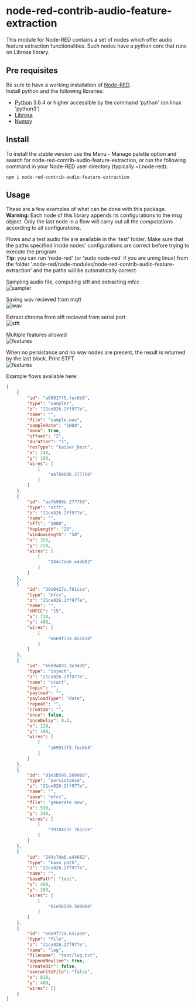 # node-red-contrib-audio-feature-extraction
This module for Node-RED contains a set of nodes which offer audio feature extraction functionalities.
Such nodes have a python core that runs on Librosa library.

## Pre requisites
Be sure to have a working installation of [Node-RED](https://nodered.org/ "Node-RED").  
Install python and the following libraries:
* [Python](https://www.python.org/ "Python") 3.6.4 or higher accessible by the command 'python' (on linux 'python3')
* [Librosa](https://librosa.github.io/librosa/ "Librosa")
* [Numpy](http://www.numpy.org/ "Numpy")

## Install
To install the stable version use the Menu - Manage palette option and search for node-red-contrib-audio-feature-extraction, or run the following command in your Node-RED user directory (typically ~/.node-red):

    npm i node-red-contrib-audio-feature-extraction

## Usage
These are a few examples of what can be done with this package.  
**Warning:** Each node of this library appends its configurations to the msg object. Only the last node in a flow will carry out all the computations according to all configurations.

Flows and a test audio file are available in the 'test' folder. Make sure that the paths specified inside nodes' configurations are correct before trying to execute the program.  
**Tip:** you can run 'node-red' (or 'sudo node-red' if you are uning linux) from the folder '.node-red/node-modules/node-red-contrib-audio-feature-extraction' and the paths will be automatically correct.

Sampling audio file, computing stft and extracting mfcc  
![sampler](https://i.imgur.com/eefncOA.png "Sampling, stft, feature extraction")

Saving wav recieved from mqtt  
![wav](https://i.imgur.com/CXa8V5u.png "Wav from mqtt")

Extract chroma from stft recieved from serial port  
![stft](https://i.imgur.com/sgNRxnC.png "Stft from serial port")

Multiple features allowed  
![features](https://i.imgur.com/e8eClKb.png "Multiple features")

When no persistance and no wav nodes are present, the result is returned by the last block.
Print STFT  
![features](https://i.imgur.com/pS9ZvSO.png "Multiple features")

Example flows available here:
```json
[
    {
        "id": "a69917f5.fec6b8",
        "type": "sampler",
        "z": "21ce826.2ff977e",
        "name": "",
        "file": "sample.wav",
        "sampleRate": "1000",
        "mono": true,
        "offset": "2",
        "duration": "1",
        "resType": "kaiser_best",
        "x": 240,
        "y": 160,
        "wires": [
            [
                "aa7b980b.277768"
            ]
        ]
    },
    {
        "id": "aa7b980b.277768",
        "type": "stft",
        "z": "21ce826.2ff977e",
        "name": "",
        "nFft": "1000",
        "hopLength": "20",
        "windowLength": "50",
        "x": 350,
        "y": 220,
        "wires": [
            [
                "244c7de6.e44682"
            ]
        ]
    },
    {
        "id": "3910427c.761cce",
        "type": "mfcc",
        "z": "21ce826.2ff977e",
        "name": "",
        "nMFCC": "15",
        "x": 710,
        "y": 400,
        "wires": [
            [
                "e669f77a.651a38"
            ]
        ]
    },
    {
        "id": "6669a833.3e3438",
        "type": "inject",
        "z": "21ce826.2ff977e",
        "name": "start",
        "topic": "",
        "payload": "",
        "payloadType": "date",
        "repeat": "",
        "crontab": "",
        "once": false,
        "onceDelay": 0.1,
        "x": 130,
        "y": 100,
        "wires": [
            [
                "a69917f5.fec6b8"
            ]
        ]
    },
    {
        "id": "81e5b599.509988",
        "type": "persistance",
        "z": "21ce826.2ff977e",
        "name": "",
        "save": "mfcc",
        "file": "generate new",
        "x": 590,
        "y": 340,
        "wires": [
            [
                "3910427c.761cce"
            ]
        ]
    },
    {
        "id": "244c7de6.e44682",
        "type": "base path",
        "z": "21ce826.2ff977e",
        "name": "",
        "basePath": "test",
        "x": 460,
        "y": 280,
        "wires": [
            [
                "81e5b599.509988"
            ]
        ]
    },
    {
        "id": "e669f77a.651a38",
        "type": "file",
        "z": "21ce826.2ff977e",
        "name": "log",
        "filename": "test/log.txt",
        "appendNewline": true,
        "createDir": false,
        "overwriteFile": "false",
        "x": 810,
        "y": 460,
        "wires": []
    }
]
```
